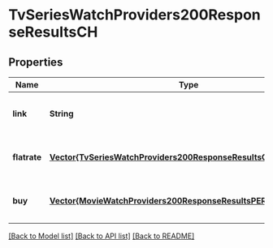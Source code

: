 # TvSeriesWatchProviders200ResponseResultsCH


## Properties
Name | Type | Description | Notes
------------ | ------------- | ------------- | -------------
**link** | **String** |  | [optional] [default to nothing]
**flatrate** | [**Vector{TvSeriesWatchProviders200ResponseResultsCHFlatrateInner}**](TvSeriesWatchProviders200ResponseResultsCHFlatrateInner.md) |  | [optional] [default to nothing]
**buy** | [**Vector{MovieWatchProviders200ResponseResultsPERentInner}**](MovieWatchProviders200ResponseResultsPERentInner.md) |  | [optional] [default to nothing]


[[Back to Model list]](../README.md#models) [[Back to API list]](../README.md#api-endpoints) [[Back to README]](../README.md)



